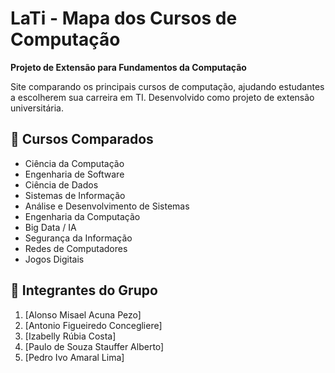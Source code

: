 # LaTi - Mapa dos Cursos de Computação

**Projeto de Extensão para Fundamentos da Computação**

Site comparando os principais cursos de computação, ajudando estudantes a escolherem sua carreira em TI. Desenvolvido como projeto de extensão universitária.

## 🎯 Cursos Comparados
- Ciência da Computação
- Engenharia de Software
- Ciência de Dados
- Sistemas de Informação
- Análise e Desenvolvimento de Sistemas
- Engenharia da Computação
- Big Data / IA
- Segurança da Informação
- Redes de Computadores
- Jogos Digitais

## 👥 Integrantes do Grupo
1. [Alonso Misael Acuna Pezo]
2. [Antonio Figueiredo Concegliere]
3. [Izabelly Rúbia Costa]
4. [Paulo de Souza Stauffer Alberto]
5. [Pedro Ivo Amaral Lima]
